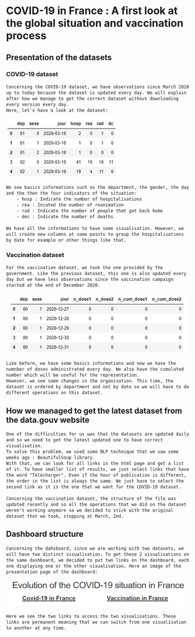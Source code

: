 # COVID-19 in France : A first look at the global situation and vaccination process 

## Presentation of the datasets  

### COVID-19 dataset

    Concerning the COVID-19 dataset, we have observations since March 2020 up to today because the dataset is updated every day. We will explain after how we manage to get the correct dataset without downloading every version every day.
    Here, let's have a look at the dataset:  


![COVID-19 Dataset](images/covid_dataset_1.png)

    We see basics informations such as the department, the gender, the day and the then the four indicators of the situation:  
        - hosp : Indicate the number of hospitalisations
        - rea : Incated the number of reanimation
        - rad : Indicate the number of people that got back home
        - dec : Indicate the number of deaths

    We have all the informations to have some visualisation. However, we will create new columns at some points to group the hospitalisations by date for example or other things like that.   


### Vaccination dataset

    For the vaccination dataset, we took the one provided by the government. Like the previous dataset, this one is also updated every day but we have less observations since the vaccination campaign started at the end of December 2020.  

![Vaccination dataset](images/vacci_dataset_1.png)

    Like before, we have some basics informations and now we have the numnber of doses administrated every day. We also have the cumulated number which will be useful for the representation.    
    However, we see some changes in the organisation. This time, the dataset is ordered by department and not by date so we will have to do different operations on this dataset.

## How we managed to get the latest dataset from the data.gouv website

    One of the difficulties for us was that the datasets are updated daily and so we need to get the latest updated one to have correct visualisation.   
    To solve this problem, we used some NLP technique that we saw some weeks ago : BeautifulSoup library.
    With that, we can look for all links in the html page and get a list of it. To have smaller list of results, we just select links that have the word "Télécharger". Even if the hour of publication is different, the order in the list is always the same. We just have to select the second link as it is the one that we want for the COVID-19 dataset. 

    Concerning the vaccination dataset, the structure of the file was updated recently and so all the operations that we did on the dataset weren't working anymore so we decided to stick with the original dataset that we took, stopping at March, 2nd.


## Dashboard structure

    Concerning the dahsboard, since we are working with two datasets, we will have two distinct visualisation. To get these 2 visualisations on the same dashboard, we decided to put two links on the dashboard, each one displaying one or the other visualisation. Here an image of the presentation page of the dashboard:   

![Presentation Page](images/dashboard_1.png)

    Here we see the two links to access the two visualisations. These links are permanent meaning that we can switch from one visualisation to another at any time.